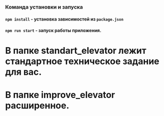 ### Команда установки и запуска
#### `npm install` - установка зависимостей из `package.json`
#### `npm run start` - запуск работы приложения.

# В папке standart_elevator лежит стандартное техническое задание для вас.
# В папке improve_elevator расширенное. 

